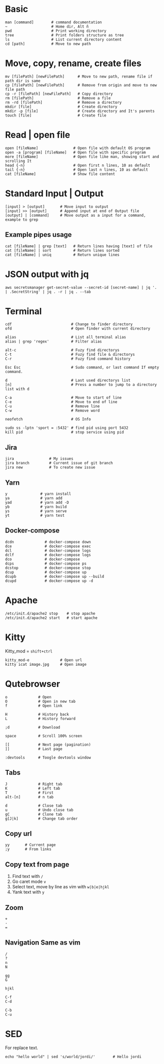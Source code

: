 # Basic

```
man [command]        # command documentation
~                    # Home dir, Alt ñ
pwd                  # Print working directory
tree                 # Print folders structure as tree
ls                   # List current directory content
cd [path]            # Move to new path
```

# Move, copy, rename, create files

```
mv [filePath] [newFilePath]      # Move to new path, rename file if path dir is same
cp [filePath] [newFilePath]      # Remove from origin and move to new file path
cp -r [filePath] [newFilePath]   # Copy directory
rm [filePath]                    # Remove a file
rm -rd [filePath]                # Remove a directory
mkdir [file]                     # Create directory
mkdir -p [file]                  # Create directory and It's parents
touch [file]                     # Create file
```

# Read | open file

```
open [fileName]                # Open file with default OS program
open -a [program] [fileName]   # Open file with specific program
more [fileName]                # Open file like man, showing start and scrolling It
head {-n}                      # Open first n lines, 10 as default
tail {-n}                      # Open last n lines, 10 as default
cat [fileName]                 # Show file content
```

# Standard Input | Output

```
[input] > [output]       # Move input to output
[input] >> [output]      # Append input at end of Output file
[output] | [command]     # Move output as a input for a command, example to grep
```

## Example pipes usage

```
cat [fileName] | grep [text]   # Return lines having [text] of file
cat [fileName] | sort          # Return lines sorted
cat [fileName] | uniq          # Return unique lines
```

# JSON output with jq

```
aws secretsmanager get-secret-value --secret-id [secret-name] | jq '. | .SecretString' | jq . -r | jq . --tab
```


Terminal
===============================================================================

```
cdf                           # Change to finder directory
ofd                           # Open finder with current directory

alias                         # List all terminal alias
alias | grep 'regex'          # Filter alias

alt-c                         # Fuzy find directorys
C-t                           # Fuzy find file & directorys
C-r                           # Fuzy find command history

Esc Esc                       # Sudo command, or last command If empty command.

d                             # Last used directorys list
[n]                           # Press a number to jump to a directory list with d

C-a                           # Move to start of line
C-e                           # Move to end of line
C-u                           # Remove line
C-w                           # Remove word

neofetch                      # OS Info

sudo ss -lptn 'sport = :5432' # find pid using port 5432
kill pid                      # stop service using pid
```

## Jira

```
jira                # My issues
jira branch         # Current issue of git branch
jira new            # To create new issue
```

## Yarn

```
y               # yarn install
ya              # yarn add
yad             # yarn add -D
yb              # yarn build
ys              # yarn serve
yt              # yarn test
```

## Docker-compose

```
dcdn              # docker-compose down
dce               # docker-compose exec
dcl               # docker-compose logs
dclf              # docker-compose logs
dco               # docker-compose
dcps              # docker-compose ps
dcstop            # docker-compose stop
dcup              # docker-compose up
dcupb             # docker-compose up --build
dcupd             # docker-compose up -d
```

Apache
==============================================================================

```
/etc/init.d/apache2 stop    # stop apache
/etc/init.d/apache2 start   # start apache
```

Kitty
===============================================================================

Kitty_mod = `shift+ctrl`
```
kitty_mod-e              # Open url
kitty icat image.jpg     # Open image
```

Qutebrowser
===============================================================================

```
o              # Open
O              # Open in new tab
f              # Open link
             
H              # History back
L              # History forward
             
;d             # Download

space          # Scroll 100% screen

[[             # Next page (pagination)
]]             # Last page

:devtools      # Toogle devtools window
```

## Tabs

```
J              # Right tab
K              # Left tab
T              # First
alt-[n]        # n tab
               
d              # Close tab
u              # Undo close tab
gC             # Clone tab
g[J|k]         # Change tab order
```

## Copy url

```
yy       # Current page
;y       # From links
```

## Copy text from page

1. Find text with `/`
2. Go caret mode `v`
3. Select text, move by line as vim with `w|b|e|hjkl`
4. Yank text with `y`

## Zoom

```
+
-
=
```

## Navigation Same as vim

```
/
?
n
N

gg
G

hjkl

C-f
C-d

C-b
C-u

```

SED
===============================================================================

For replace text.

```
echo "hello world" | sed 's/world/jordi/'        # Hello jordi
```

